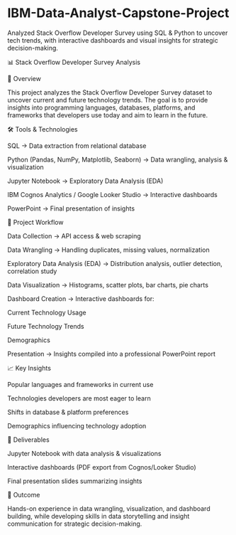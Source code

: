 # IBM-Data-Analyst-Capstone-Project
Analyzed Stack Overflow Developer Survey using SQL &amp; Python to uncover tech trends, with interactive dashboards and visual insights for strategic decision-making.

📊 Stack Overflow Developer Survey Analysis

📌 Overview

This project analyzes the Stack Overflow Developer Survey dataset to uncover current and future technology trends. The goal is to provide insights into programming languages, databases, platforms, and frameworks that developers use today and aim to learn in the future.

🛠️ Tools & Technologies

SQL → Data extraction from relational database

Python (Pandas, NumPy, Matplotlib, Seaborn) → Data wrangling, analysis & visualization

Jupyter Notebook → Exploratory Data Analysis (EDA)

IBM Cognos Analytics / Google Looker Studio → Interactive dashboards

PowerPoint → Final presentation of insights

🔄 Project Workflow

Data Collection → API access & web scraping

Data Wrangling → Handling duplicates, missing values, normalization

Exploratory Data Analysis (EDA) → Distribution analysis, outlier detection, correlation study

Data Visualization → Histograms, scatter plots, bar charts, pie charts

Dashboard Creation → Interactive dashboards for:

Current Technology Usage

Future Technology Trends

Demographics

Presentation → Insights compiled into a professional PowerPoint report

📈 Key Insights

Popular languages and frameworks in current use

Technologies developers are most eager to learn

Shifts in database & platform preferences

Demographics influencing technology adoption

📂 Deliverables

Jupyter Notebook with data analysis & visualizations

Interactive dashboards (PDF export from Cognos/Looker Studio)

Final presentation slides summarizing insights

🎯 Outcome

Hands-on experience in data wrangling, visualization, and dashboard building, while developing skills in data storytelling and insight communication for strategic decision-making.
